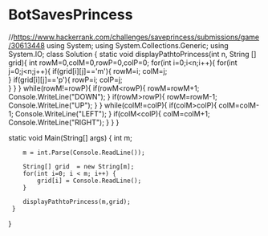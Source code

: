# BotSavesPrincess
//https://www.hackerrank.com/challenges/saveprincess/submissions/game/30613448
using System;
using System.Collections.Generic;
using System.IO;
class Solution {
static void displayPathtoPrincess(int n, String [] grid){
    int rowM=0,colM=0,rowP=0,colP=0;
    for(int i=0;i<n;i++){
        for(int j=0;j<n;j++){
            if(grid[i][j]=='m'){
                rowM=i;
                colM=j;                
            }
            if(grid[i][j]=='p'){
                rowP=i;
                colP=j;                
            }
          }
    }
        while(rowM!=rowP){
            if(rowM<rowP){
                rowM=rowM+1;
                Console.WriteLine("DOWN");
            }
            if(rowM>rowP){
                rowM=rowM-1;
                Console.WriteLine("UP");
            }
        }
        while(colM!=colP){
            if(colM>colP){
                colM=colM-1;
                Console.WriteLine("LEFT");
            }
            if(colM<colP){
                colM=colM+1;
                Console.WriteLine("RIGHT");
            }
        }
        }
    
static void Main(String[] args) {
        int m;

        m = int.Parse(Console.ReadLine());

        String[] grid  = new String[m];
        for(int i=0; i < m; i++) {
            grid[i] = Console.ReadLine(); 
        }

        displayPathtoPrincess(m,grid);
     }
}

